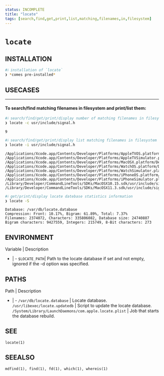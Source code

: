 ```yaml
---
status: INCOMPLETE
title: "locate"
tags: [search,find,get,print,list,matching,filenames,in,filesystem]
---
```


# `locate`

## INSTALLATION


```bash
#ℹ︎ installation of `locate`
❯ *comes pre-installed*
```


## USECASES

----
#### To search/find matching filenames in filesystem and print/list them:


```bash
#ℹ︎ search/find/get/print/display number of matching filenames in filesystem
❯ locate -c usr/include/signal.h
```

    9


```bash
#ℹ︎ search/find/get/print/display list matching filenames in filesystem (case-insensitively)
❯ locate -i usr/include/signal.h
```

    /Applications/Xcode.app/Contents/Developer/Platforms/AppleTVOS.platform/Developer/SDKs/AppleTVOS.sdk/usr/include/signal.h
    /Applications/Xcode.app/Contents/Developer/Platforms/AppleTVSimulator.platform/Developer/SDKs/AppleTVSimulator.sdk/usr/include/signal.h
    /Applications/Xcode.app/Contents/Developer/Platforms/MacOSX.platform/Developer/SDKs/MacOSX.sdk/usr/include/signal.h
    /Applications/Xcode.app/Contents/Developer/Platforms/WatchOS.platform/Developer/SDKs/WatchOS.sdk/usr/include/signal.h
    /Applications/Xcode.app/Contents/Developer/Platforms/WatchSimulator.platform/Developer/SDKs/WatchSimulator.sdk/usr/include/signal.h
    /Applications/Xcode.app/Contents/Developer/Platforms/iPhoneOS.platform/Developer/SDKs/iPhoneOS.sdk/usr/include/signal.h
    /Applications/Xcode.app/Contents/Developer/Platforms/iPhoneSimulator.platform/Developer/SDKs/iPhoneSimulator.sdk/usr/include/signal.h
    /Library/Developer/CommandLineTools/SDKs/MacOSX10.15.sdk/usr/include/signal.h
    /Library/Developer/CommandLineTools/SDKs/MacOSX11.3.sdk/usr/include/signal.h


```bash
#ℹ︎ get/print/display locate datebase statistics information
❯ locate -S
```


    Database: /var/db/locate.database
    Compression: Front: 10.17%, Bigram: 61.89%, Total: 7.37%
    Filenames: 2374072, Characters: 335806082, Database size: 24740887
    Bigram characters: 9427559, Integers: 215749, 8-Bit characters: 273


## ENVIRONMENT

Variable | Description
- | -
`$LOCATE_PATH`| Path to the locate database if set and not empty, ignored if the -d option was specified.

## PATHS

Path | Description
- | -
`/var/db/locate.database` | Locate database.
`/usr/libexec/locate.updatedb` | Script to update the locate database.
`/System/Library/LaunchDaemons/com.apple.locate.plist` | Job that starts the database rebuild.

## SEE

    locate(1)

## SEEALSO

    mdfind(1), find(1), fd(1), which(1), whereis(1)

